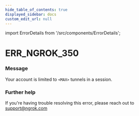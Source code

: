 ```yaml
---
hide_table_of_contents: true
displayed_sidebar: docs
custom_edit_url: null
---
```


import ErrorDetails from '/src/components/ErrorDetails';

# ERR_NGROK_350

### Message
Your account is limited to `<MAX>` tunnels in a session.

### Further help
If you're having trouble resolving this error, please reach out to [support@ngrok.com](mailto:support@ngrok.com?subject=Help%20with%20ERR_NGROK_350)

<ErrorDetails error='err_ngrok_350' />
